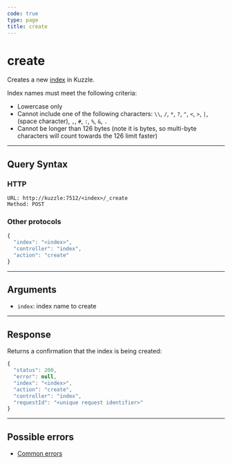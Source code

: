 ```yaml
---
code: true
type: page
title: create
---
```


# create


Creates a new [index](/core/2/guides/essentials/store-access-data) in Kuzzle.

Index names must meet the following criteria:

* Lowercase only
* Cannot include one of the following characters: `\\`, `/`, `*`, `?`, `"`, `<`, `>`, `|`, ` ` (space character), `,`, `#`, `:`, `%`, `&`, `.`
* Cannot be longer than 126 bytes (note it is bytes, so multi-byte characters will count towards the 126 limit faster)

---

## Query Syntax

### HTTP

```http
URL: http://kuzzle:7512/<index>/_create
Method: POST
```

### Other protocols

```js
{
  "index": "<index>",
  "controller": "index",
  "action": "create"
}
```

---

## Arguments

- `index`: index name to create

---

## Response

Returns a confirmation that the index is being created:

```js
{
  "status": 200,
  "error": null,
  "index": "<index>",
  "action": "create",
  "controller": "index",
  "requestId": "<unique request identifier>"
}
```

---

## Possible errors

- [Common errors](/core/2/api/essentials/error-handling#common-errors)

